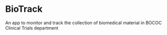 
<!-- README.md is generated from README.Rmd. Please edit that file -->

# BioTrack

<!-- badges: start -->
<!-- badges: end -->

An app to monitor and track the collection of biomedical material in
BOCOC Clinical Trials department
